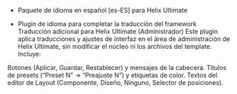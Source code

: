 - Paquete de idioma en español [es-ES] para Helix Ultimate


- Plugin de idioma para completar la traducción del framework
Traducción adicional para Helix Ultimate (Administrador)
Este plugin aplica traducciones y ajustes de interfaz en el área de administración de Helix Ultimate, sin modificar el núcleo ni los archivos del template. Incluye:

Botones (Aplicar, Guardar, Restablecer) y mensajes de la cabecera.
Títulos de presets (“Preset N” → “Preajuste N”) y etiquetas de color.
Textos del editor de Layout (Componente, Diseño, Ninguno, Selector de posiciones).
